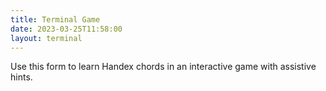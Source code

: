 ```yaml
---
title: Terminal Game
date: 2023-03-25T11:58:00
layout: terminal 
---
```

Use this form to learn Handex chords in an interactive game with assistive hints.

